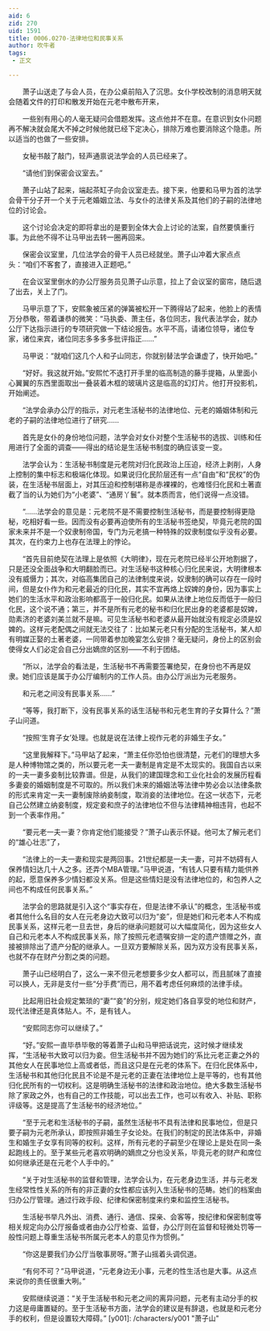 ```yaml
---
aid: 6
zid: 270
uid: 1591
title: 0006.0270-法律地位和民事关系
author: 吹牛者
tags: 
 - 正文

---
```




　　萧子山送走了与会人员，在办公桌前陷入了沉思。女仆学校改制的消息明天就会随着文件的打印和散发开始在元老中散布开来，

　　一些别有用心的人毫无疑问会借题发挥。这点他并不在意。在意识到女仆问题再不解决就会尾大不掉之时候他就已经下定决心，排除万难也要消除这个隐患。所以适当的也做了一些安排。

　　女秘书敲了敲门，轻声通禀说法学会的人员已经来了。

　　“请他们到保密会议室去。”

　　萧子山站了起来，端起茶缸子向会议室走去。接下来，他要和马甲为首的法学会骨干分子开一个关于元老婚姻立法、与女仆的法律关系及其他们的子嗣的法律地位的讨论会。

　　这个讨论会决定的即将拿出的是要到全体大会上讨论的法案，自然要慎重行事。为此他不得不让马甲出去转一圈再回来。

　　保密会议室里，几位法学会的骨干人员已经就坐。萧子山冲着大家点点头：“咱们不客套了，直接进入正题吧。”

　　在会议室里倒水的办公厅服务员见萧子山示意，拉上了会议室的窗帘，随后退了出去，关上了门。

　　马甲示意了下，安熙象被压紧的弹簧被松开一下腾得站了起来，他脸上的表情万分恭敬，带着谦恭的微笑：“马执委、萧主任，各位同志，我代表法学会，就办公厅下达指示进行的专项研究做一下结论报告。水平不高，请诸位领导，诸位专家，诸位来宾，诸位同志多多多多批评指正……”

　　马甲说：“就咱们这几个人和子山同志，你就别替法学会谦虚了，快开始吧。”

　　“好好。我这就开始。”安熙忙不迭打开手里的临高制造的藤手提箱，从里面小心翼翼的东西里面取出一叠装着木框的玻璃片这是临高的幻灯片。他打开投影机，开始阐述。

　　“法学会承办公厅的指示，对元老生活秘书的法律地位、元老的婚姻体制和元老的子嗣的法律地位进行了研究……

　　首先是女仆的身份地位问题，法学会对女仆对整个生活秘书的选拔、训练和任用进行了全面的调查——得出的结论是生活秘书制度的确应该变一变。

　　法学会认为：生活秘书制度是元老院对归化民政治上压迫，经济上剥削，人身上控制的集中标志和极端化体现。如果说归化民阶层还有一点“自由”和“民权”的伪装，在生活秘书层面上，对其压迫和控制堪称是赤裸裸的，也难怪归化民和土著直截了当的认为她们为“小老婆”、“通房丫鬟”。就本质而言，他们说得一点没错。

　　“……法学会的意见是：元老院不是不需要控制生活秘书，而是要控制得更隐秘，吃相好看一些。因而没有必要再迫使所有的生活秘书签绝契，毕竟元老院的国家未来并不是一个奴隶制帝国，专门为元老搞一种特殊的奴隶制度似乎没有必要。其次，在约束力上也存在法理上的悖论。

　　“首先目前绝契在法理上是依照《大明律》，现在元老院已经半公开地割据了，只是还没全面战争和大明翻脸而已。对生活秘书这种核心归化民来说，大明律根本没有威慑力；其次，对临高集团自己的法律制度来说，奴隶制的确可以存在一段时间，但是女仆作为和元老最近的归化民，其实不宜再烙上奴婢的身份，因为事实上她们的生活水平和政治影响都高于一般归化民。如果从法律上地位反而低于一般归化民，这个说不通；第三，并不是所有元老的秘书和归化民出身的老婆都是奴婢，勋素济的老婆刘美兰就不是嘛。可见生活秘书和老婆从最开始就没有规定必须是奴婢的。这样元老配偶之间就无法交往了：比如某元老只有分配的生活秘书，某人却有明媒正娶的土著老婆，一同带着参加晚宴怎么安排？毫无疑问，身份上的区别会使得女人们必定会自己分出嫡庶的区别——不利于团结。

　　“所以，法学会的看法是，生活秘书不再需要签署绝契，在身份也不再是奴隶。她们应该是属于办公厅编制内的工作人员。由办公厅派出为元老服务。

　　和元老之间没有民事关系……”

　　“等等，我打断下，没有民事关系的话生活秘书和元老生育的子女算什么？”萧子山问道。

　　“按照‘生育子女’处理。也就是说在法律上视作元老的非婚生子女。”

　　“这里我解释下。”马甲站了起来，“萧主任你恐怕也很清楚，元老们的理想大多是人种博物馆之类的，所以要元老一夫一妻制是肯定是不太现实的。我国自古以来的一夫一妻多妾制比较靠谱。但是，从我们的建国理念和工业化社会的发展历程看多妻妾的婚姻制度是不可取的。所以我们未来的婚姻法等法律中势必会以法律条款的形式来肯定一夫一妻制废除纳妾制度，取消妾的法律地位。在这一状态下，元老自己公然建立纳妾制度，规定妾和庶子的法律地位不但与法律精神相违背，也起不到一个表率作用。”

　　“要元老一夫一妻？你肯定他们能接受？”萧子山表示怀疑。他可太了解元老们的“雄心壮志”了，

　　“法律上的一夫一妻和现实是两回事。21世纪都是一夫一妻，可并不妨碍有人保养情妇达几十人之多。还弄个MBA管理。”马甲说道，“有钱人只要有精力能供养的起，愿意保养多少情妇都没关系。但是这些情妇是没有法律地位的，和包养人之间也不构成任何民事关系。”

　　法学会的思路就是引入这个“事实存在，但是法律不承认”的概念，生活秘书或者其他什么名目的女人在元老身边大致可以归为“妾”，但是她们和元老本人不构成民事关系，这样元老一旦去世，身后的继承问题就可以大幅度简化，因为这些女人自己和元老本人不构成民事关系，除了按照元老遗嘱安排一定的遗产馈赠之外，直接被排除出了遗产分配的继承人。一旦双方要解除关系，因为双方没有民事关系，也就不存在财产分割之类的问题。

　　萧子山已经明白了，这么一来不但元老想要多少女人都可以，而且腻味了直接可以换人，无非是支付一些“分手费”而已，用不着考虑任何麻烦的法律手续。

　　比起用旧社会规定繁琐的“妻”“妾”的分别，规定她们各自享受的地位和财产，现代法律还是真体贴人。不，是有钱人。

　　“安熙同志你可以继续了。”

　　“好。”安熙一直毕恭毕敬的等着萧子山和马甲把话说完，这时候才继续发挥，“生活秘书大致可以归为妾。但生活秘书并不因为她们的‘系比元老正妻之外的其他女人在民事地位上高或者低，而且这只是在元老的体系下。在归化民体系中，生活秘书和其他归化民且不论是不是元老的正妻在法律地位上是平等的，也有其他归化民所有的一切权利。这是明确生活秘书的法律和政治地位。绝大多数生活秘书除了家政之外，也有自己的工作技能，可以出去工作，也可以有收入、补贴、职称评级等。这是提高了生活秘书的经济地位。”

　　“至于元老和生活秘书的子嗣，虽然生活秘书不具有法律和民事地位，但是只要子嗣为元老所承认，即按照非婚生子女论处。在我们的制定的民法体系中，非婚生和婚生子女享有同等的权利。这样，所有元老的子嗣至少在理论上是处在同一条起跑线上的。至于某些元老喜欢明确的嫡庶之分也没关系，毕竟元老的财产和席位如何继承还是在元老个人手中的。”

　　“关于对生活秘书的监督和管理，法学会认为，在元老身边生活，并与元老发生经常性性关系的所有的非正妻的女性都应该列入生活秘书的范畴。她们的档案由归办公厅管理。通过行政手段、纪律和保密制度来约束和监控生活秘书。

　　生活秘书举凡外出、消费、通行、通信、探亲、会客等，按纪律和保密制度等相关规定向办公厅报备或者由办公厅检查、监督，办公厅则在监督和轻微处罚等一般性问题上尊重生活秘书所属元老本人的意见作为惯例。”

　　“你这是要我们办公厅当敬事房呀。”萧子山摇着头调侃道。

　　“有何不可？”马甲说道，“元老身边无小事，元老的性生活也是大事。从这点来说你的责任很重大咧。”

　　安熙继续说道：“关于生活秘书和元老之间的离异问题，元老有主动分手的权力这是毋庸置疑的。至于生活秘书方面，法学会的建议是有辞退，也就是和元老分手的权利，但是设置较大障碍。”
[y001]: /characters/y001 "萧子山"


